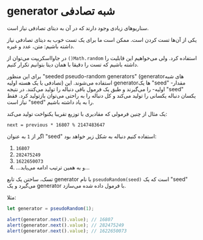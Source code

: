 
# generator شبه تصادفی

سناریوهای زیادی وجود دارند که در آن به دیتای تصادفی نیاز است.

یکی از آن‌ها تست کردن است. ممکن است ما برای یک تست خوب به دیتای تصادفی نیاز داشته باشیم: متن، عدد و غیره.

در جاوااسکریپت می‌توان از `()Math.random` استفاده کرد. ولی می‌خواهیم این قابلیت را داشته باشیم که تست را دقیقا با همان دیتا بتوانیم تکرار کنیم.

برای این منظور "seeded pseudo-random generators" (generatorهای شبه تصادفی با یک هسته اولیه) استفاده می‌شوند. این generatorها یک "seed" -مقدار اولیه- را می‌گیرند و طبق یک فرمول باقی دنباله را تولید می‌کنند. در نتیجه "seed" یکسان دنباله یکسانی را تولید می‌کند و کل دنباله را به راحتی می‌توان بازتولید کرد. فقط نیاز است "seed" را به یاد داشته باشیم.

یک مثال از چنین فرمولی که مقادیری با توزیع تقریبا یکنواخت تولید می‌کند:

```
next = previous * 16807 % 2147483647
```

اگر از `1` به عنوان "seed" استفاده کنیم دنباله به شکل زیر خواهد بود:
1. `16807`
2. `282475249`
3. `1622650073`
4. ...و به همین ترتیب ادامه می‌یابد...

تسک، ساختن یک تابع generator با نام `pseudoRandom(seed)` است که یک "seed" می‌گیرد و یک generator با فرمول داده شده می‌سازد.

مثلا:

```js
let generator = pseudoRandom(1);

alert(generator.next().value); // 16807
alert(generator.next().value); // 282475249
alert(generator.next().value); // 1622650073
```
